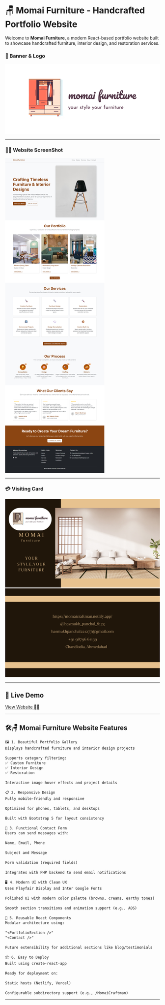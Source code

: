 # 🪑 Momai Furniture - Handcrafted Portfolio Website

Welcome to **Momai Furniture**, a modern React-based portfolio website built to showcase handcrafted furniture, interior design, and restoration services.

### 🎋 Banner & Logo
![Momai Furniture Banner](./public/icon1.png) <!-- Replace with actual image path or hosted link -->

---
### ⛓️‍💥 Website ScreenShot
![Momai Furniture Website](./src/images/ss.jpg) <!-- Replace with actual image path or hosted link -->

---
### 💳 Visiting Card
![Momai Furniture Visiting Card](./src/images/1.png) <!-- Replace with actual image path or hosted link -->
![Momai Furniture Visiting Card](./src/images/2.png) <!-- Replace with actual image path or hosted link -->

---

## 🚀 Live Demo

[View Website ⛓️‍💥](https://momaifurnicher.netlify.app/) <!-- Replace with actual deployed URL -->

---



## 🛠️🪑 Momai Furniture Website Features
    🖼️ 1. Beautiful Portfolio Gallery
    Displays handcrafted furniture and interior design projects

    Supports category filtering:
    ✅ Custom Furniture
    ✅ Interior Design
    ✅ Restoration

    Interactive image hover effects and project details

    📋 2. Responsive Design
    Fully mobile-friendly and responsive

    Optimized for phones, tablets, and desktops

    Built with Bootstrap 5 for layout consistency

    🧰 3. Functional Contact Form
    Users can send messages with:

    Name, Email, Phone

    Subject and Message

    Form validation (required fields)

    Integrates with PHP backend to send email notifications

    🖥️ 4. Modern UI with Clean UX
    Uses Playfair Display and Inter Google Fonts

    Polished UI with modern color palette (browns, creams, earthy tones)

    Smooth section transitions and animation support (e.g., AOS)

    🧩 5. Reusable React Components
    Modular architecture using:

    "<PortfolioSection />"
    "<Contact />"

    Future extensibility for additional sections like blog/testimonials

    📦 6. Easy to Deploy
    Built using create-react-app

    Ready for deployment on:

    Static hosts (Netlify, Vercel)

    Configurable subdirectory support (e.g., /MomaiCraftman)

---


